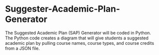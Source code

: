 # Suggester-Academic-Plan-Generator
The Suggested Academic Plan (SAP) Generator will be coded in Python. The Python code creates a diagram that will give students a suggested academic plan by pulling course names, course types, and course credits from a JSON file. 
